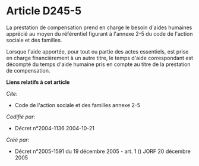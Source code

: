 # Article D245-5

La prestation de compensation prend en charge le besoin d'aides humaines apprécié au moyen du référentiel figurant à l'annexe
2-5 du code de l'action sociale et des familles.

Lorsque l'aide apportée, pour tout ou partie des actes essentiels, est prise en charge financièrement à un autre titre, le
temps d'aide correspondant est décompté du temps d'aide humaine pris en compte au titre de la prestation de compensation.

**Liens relatifs à cet article**

_Cite_:

  - Code de l'action sociale et des familles annexe 2-5

_Codifié par_:

  - Décret n°2004-1136 2004-10-21

_Créé par_:

  - Décret n°2005-1591 du 19 décembre 2005 - art. 1 () JORF 20 décembre 2005
